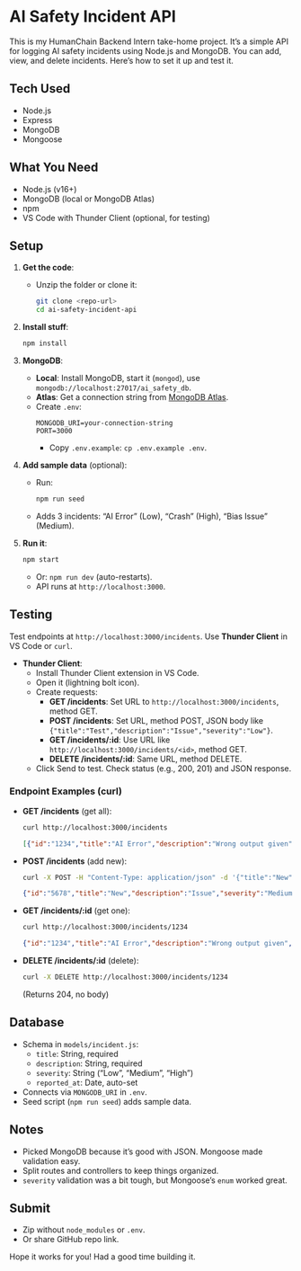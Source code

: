 # AI Safety Incident API

This is my HumanChain Backend Intern take-home project. It’s a simple API for logging AI safety incidents using Node.js and MongoDB. You can add, view, and delete incidents. Here’s how to set it up and test it.

## Tech Used
- Node.js
- Express
- MongoDB
- Mongoose

## What You Need
- Node.js (v16+)
- MongoDB (local or MongoDB Atlas)
- npm
- VS Code with Thunder Client (optional, for testing)

## Setup
1. **Get the code**:
   - Unzip the folder or clone it:
     ```bash
     git clone <repo-url>
     cd ai-safety-incident-api
     ```

2. **Install stuff**:
   ```bash
   npm install
   ```

3. **MongoDB**:
   - **Local**: Install MongoDB, start it (`mongod`), use `mongodb://localhost:27017/ai_safety_db`.
   - **Atlas**: Get a connection string from [MongoDB Atlas](https://www.mongodb.com/cloud/atlas).
   - Create `.env`:
     ```env
     MONGODB_URI=your-connection-string
     PORT=3000
     ```
     - Copy `.env.example`: `cp .env.example .env`.

4. **Add sample data** (optional):
   - Run:
     ```bash
     npm run seed
     ```
   - Adds 3 incidents: “AI Error” (Low), “Crash” (High), “Bias Issue” (Medium).

5. **Run it**:
   ```bash
   npm start
   ```
   - Or: `npm run dev` (auto-restarts).
   - API runs at `http://localhost:3000`.

## Testing
Test endpoints at `http://localhost:3000/incidents`. Use **Thunder Client** in VS Code or `curl`.

- **Thunder Client**:
  - Install Thunder Client extension in VS Code.
  - Open it (lightning bolt icon).
  - Create requests:
    - **GET /incidents**: Set URL to `http://localhost:3000/incidents`, method GET.
    - **POST /incidents**: Set URL, method POST, JSON body like `{"title":"Test","description":"Issue","severity":"Low"}`.
    - **GET /incidents/:id**: Use URL like `http://localhost:3000/incidents/<id>`, method GET.
    - **DELETE /incidents/:id**: Same URL, method DELETE.
  - Click Send to test. Check status (e.g., 200, 201) and JSON response.

### Endpoint Examples (curl)
- **GET /incidents** (get all):
  ```bash
  curl http://localhost:3000/incidents
  ```
  ```json
  [{"id":"1234","title":"AI Error","description":"Wrong output given","severity":"Low","reported_at":"2025-04-01T10:00:00Z"},...]
  ```

- **POST /incidents** (add new):
  ```bash
  curl -X POST -H "Content-Type: application/json" -d '{"title":"New","description":"Issue","severity":"Medium"}' http://localhost:3000/incidents
  ```
  ```json
  {"id":"5678","title":"New","description":"Issue","severity":"Medium","reported_at":"2025-04-02T12:00:00Z"}
  ```

- **GET /incidents/:id** (get one):
  ```bash
  curl http://localhost:3000/incidents/1234
  ```
  ```json
  {"id":"1234","title":"AI Error","description":"Wrong output given","severity":"Low","reported_at":"2025-04-01T10:00:00Z"}
  ```

- **DELETE /incidents/:id** (delete):
  ```bash
  curl -X DELETE http://localhost:3000/incidents/1234
  ```
  (Returns 204, no body)

## Database
- Schema in `models/incident.js`:
  - `title`: String, required
  - `description`: String, required
  - `severity`: String (“Low”, “Medium”, “High”)
  - `reported_at`: Date, auto-set
- Connects via `MONGODB_URI` in `.env`.
- Seed script (`npm run seed`) adds sample data.

## Notes
- Picked MongoDB because it’s good with JSON. Mongoose made validation easy.
- Split routes and controllers to keep things organized.
- `severity` validation was a bit tough, but Mongoose’s `enum` worked great.

## Submit
- Zip without `node_modules` or `.env`.
- Or share GitHub repo link.

Hope it works for you! Had a good time building it.